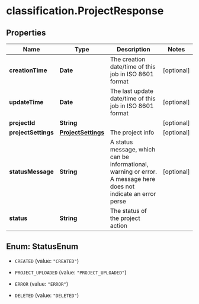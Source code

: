 # classification.ProjectResponse

## Properties
Name | Type | Description | Notes
------------ | ------------- | ------------- | -------------
**creationTime** | **Date** | The creation date/time of this job in ISO 8601 format | [optional] 
**updateTime** | **Date** | The last update date/time of this job in ISO 8601 format | [optional] 
**projectId** | **String** |  | [optional] 
**projectSettings** | [**ProjectSettings**](ProjectSettings.md) | The project info | [optional] 
**statusMessage** | **String** | A status message, which can be informational, warning or error. A message here does not indicate an error perse | [optional] 
**status** | **String** | The status of the project action | 


<a name="StatusEnum"></a>
## Enum: StatusEnum


* `CREATED` (value: `"CREATED"`)

* `PROJECT_UPLOADED` (value: `"PROJECT_UPLOADED"`)

* `ERROR` (value: `"ERROR"`)

* `DELETED` (value: `"DELETED"`)




